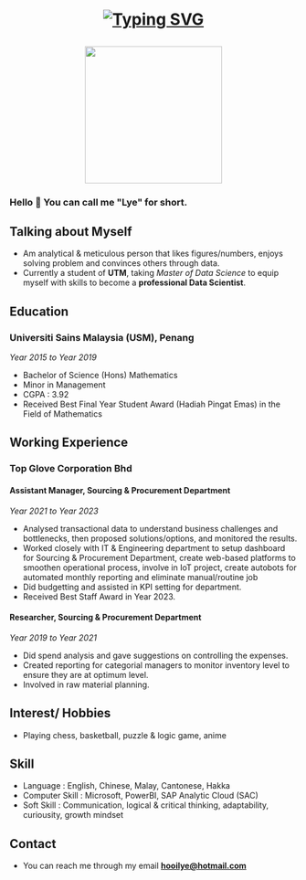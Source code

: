 <h1 align = "center">
<a href="https://git.io/typing-svg"><img src="https://readme-typing-svg.herokuapp.com?font=Fira+Code&size=75&duration=1500&pause=600&color=0CE82B&background=000000EE&center=true&vCenter=true&multiline=true&width=1920&height=384&lines=Hello+there!;I+am+Lye+Kah+Hooi.;Nice+to+meet+YOU!" alt="Typing SVG" /></a>
</h1>
<h2 align = "center">
<a href="./portfolio/your_folder"><img src="https://github.com/drshahizan/BDM/blob/main/portfolio/LyeKahHooi/photo.JPG" width="240px" height="240px"></a>
</h2>

### Hello 👋 You can call me "Lye" for short.
## Talking about Myself
- Am analytical & meticulous person that likes figures/numbers, enjoys solving problem and convinces others through data.  
- Currently a student of **UTM**, taking *Master of Data Science* to equip myself with skills to become a **professional Data Scientist**.

## Education 
### Universiti Sains Malaysia (USM), Penang  
*Year 2015 to Year 2019*
- Bachelor of Science (Hons) Mathematics
- Minor in Management
- CGPA : 3.92
- Received Best Final Year Student Award (Hadiah Pingat Emas) in the Field of Mathematics 

## Working Experience 
### Top Glove Corporation Bhd 
#### Assistant Manager, Sourcing & Procurement Department
*Year 2021 to Year 2023*
- Analysed transactional data to understand business challenges and bottlenecks, then proposed solutions/options, and monitored the results. 
- Worked closely with IT & Engineering department to setup dashboard for Sourcing & Procurement Department, create web-based platforms to smoothen operational process, involve in IoT project, create autobots for automated monthly reporting and eliminate manual/routine job
- Did budgetting and assisted in KPI setting for department.
- Received Best Staff Award in Year 2023.

#### Researcher, Sourcing & Procurement Department
*Year 2019 to Year 2021*
- Did spend analysis and gave suggestions on controlling the expenses.
- Created reporting for categorial managers to monitor inventory level to ensure they are at optimum level.
- Involved in raw material planning. 

## Interest/ Hobbies
- Playing chess, basketball, puzzle & logic game, anime

## Skill
- Language : English, Chinese, Malay, Cantonese, Hakka
- Computer Skill : Microsoft, PowerBI, SAP Analytic Cloud (SAC)
- Soft Skill : Communication, logical & critical thinking, adaptability, curiousity, growth mindset
     
## Contact 
- You can reach me through my email **hooilye@hotmail.com**

